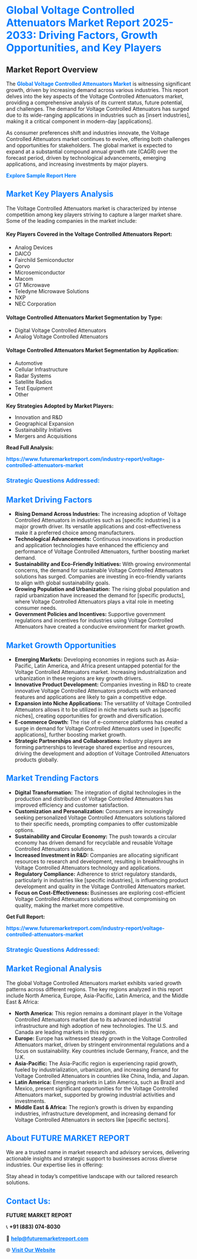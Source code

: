 <h1 style="color: #007BFF;">Global Voltage Controlled Attenuators Market Report 2025-2033: Driving Factors, Growth Opportunities, and Key Players</h1>

<section id="overview">
<h2>Market Report Overview</h2>
<p>The <a href="https://www.futuremarketreport.com/industry-report/voltage-controlled-attenuators-market" style="color: #007BFF; text-decoration: none;"><strong>Global Voltage Controlled Attenuators Market</strong></a> is witnessing significant growth, driven by increasing demand across various industries. This report delves into the key aspects of the Voltage Controlled Attenuators market, providing a comprehensive analysis of its current status, future potential, and challenges. The demand for Voltage Controlled Attenuators has surged due to its wide-ranging applications in industries such as [insert industries], making it a critical component in modern-day [applications].</p>
<p>As consumer preferences shift and industries innovate, the Voltage Controlled Attenuators market continues to evolve, offering both challenges and opportunities for stakeholders. The global market is expected to expand at a substantial compound annual growth rate (CAGR) over the forecast period, driven by technological advancements, emerging applications, and increasing investments by major players.</p>
</section>

<section id="overview">
<p><a href="https://www.futuremarketreport.com/request-sample/reportId=75181" style="color: #007BFF; text-decoration: none;"><strong>Explore Sample Report Here</strong></a></p>
</section>

<section id="key-players">
<h2 style="color: #007BFF;">Market Key Players Analysis</h2>
<p>The Voltage Controlled Attenuators market is characterized by intense competition among key players striving to capture a larger market share. Some of the leading companies in the market include:</p>
<h4>Key Players Covered in the Voltage Controlled Attenuators Report:</h4>
<ul><li>Analog Devices</li><li>DAICO</li><li>Fairchild Semiconductor</li><li>Qorvo</li><li>Microsemiconductor</li><li>Macom</li><li>GT Microwave</li><li>Teledyne Microwave Solutions</li><li>NXP</li><li>NEC Corporation</li></ul>
<h4>Voltage Controlled Attenuators Market Segmentation by Type:</h4>
<ul><li>Digital Voltage Controlled Attenuators</li><li>Analog Voltage Controlled Attenuators</li></ul>

<h4>Voltage Controlled Attenuators Market Segmentation by Application:</h4>
<ul><li>Automotive</li><li>Cellular Infrastructure</li><li>Radar Systems</li><li>Satellite Radios</li><li>Test Equipment</li><li>Other</li></ul>
<p><strong>Key Strategies Adopted by Market Players:</strong></p>
<ul>
<li>Innovation and R&D</li>
<li>Geographical Expansion</li>
<li>Sustainability Initiatives</li>
<li>Mergers and Acquisitions</li>
</ul>
</section>

<section>
<p><strong>Read Full Analysis: </strong></p><a href="https://www.futuremarketreport.com/industry-report/voltage-controlled-attenuators-market" style="color: #007BFF; text-decoration: none;"><strong>https://www.futuremarketreport.com/industry-report/voltage-controlled-attenuators-market</strong></a>
<h3 style="color: #007BFF;">Strategic Questions Addressed:</h3>
</section>

<section id="driving-factors">
<h2 style="color: #007BFF;">Market Driving Factors</h2>
<ul>
<li><strong>Rising Demand Across Industries:</strong> The increasing adoption of Voltage Controlled Attenuators in industries such as [specific industries] is a major growth driver. Its versatile applications and cost-effectiveness make it a preferred choice among manufacturers.</li>
<li><strong>Technological Advancements:</strong> Continuous innovations in production and application technologies have enhanced the efficiency and performance of Voltage Controlled Attenuators, further boosting market demand.</li>
<li><strong>Sustainability and Eco-Friendly Initiatives:</strong> With growing environmental concerns, the demand for sustainable Voltage Controlled Attenuators solutions has surged. Companies are investing in eco-friendly variants to align with global sustainability goals.</li>
<li><strong>Growing Population and Urbanization:</strong> The rising global population and rapid urbanization have increased the demand for [specific products], where Voltage Controlled Attenuators plays a vital role in meeting consumer needs.</li>
<li><strong>Government Policies and Incentives:</strong> Supportive government regulations and incentives for industries using Voltage Controlled Attenuators have created a conducive environment for market growth.</li>
</ul>
</section>

<section id="growth-opportunities">
<h2 style="color: #007BFF;">Market Growth Opportunities</h2>
<ul>
<li><strong>Emerging Markets:</strong> Developing economies in regions such as Asia-Pacific, Latin America, and Africa present untapped potential for the Voltage Controlled Attenuators market. Increasing industrialization and urbanization in these regions are key growth drivers.</li>
<li><strong>Innovative Product Development:</strong> Companies investing in R&D to create innovative Voltage Controlled Attenuators products with enhanced features and applications are likely to gain a competitive edge.</li>
<li><strong>Expansion into Niche Applications:</strong> The versatility of Voltage Controlled Attenuators allows it to be utilized in niche markets such as [specific niches], creating opportunities for growth and diversification.</li>
<li><strong>E-commerce Growth:</strong> The rise of e-commerce platforms has created a surge in demand for Voltage Controlled Attenuators used in [specific applications], further boosting market growth.</li>
<li><strong>Strategic Partnerships and Collaborations:</strong> Industry players are forming partnerships to leverage shared expertise and resources, driving the development and adoption of Voltage Controlled Attenuators products globally.</li>
</ul>
</section>

<section id="trending-factors">
<h2 style="color: #007BFF;">Market Trending Factors</h2>
<ul>
<li><strong>Digital Transformation:</strong> The integration of digital technologies in the production and distribution of Voltage Controlled Attenuators has improved efficiency and customer satisfaction.</li>
<li><strong>Customization and Personalization:</strong> Consumers are increasingly seeking personalized Voltage Controlled Attenuators solutions tailored to their specific needs, prompting companies to offer customizable options.</li>
<li><strong>Sustainability and Circular Economy:</strong> The push towards a circular economy has driven demand for recyclable and reusable Voltage Controlled Attenuators solutions.</li>
<li><strong>Increased Investment in R&D:</strong> Companies are allocating significant resources to research and development, resulting in breakthroughs in Voltage Controlled Attenuators technology and applications.</li>
<li><strong>Regulatory Compliance:</strong> Adherence to strict regulatory standards, particularly in industries like [specific industries], is influencing product development and quality in the Voltage Controlled Attenuators market.</li>
<li><strong>Focus on Cost-Effectiveness:</strong> Businesses are exploring cost-efficient Voltage Controlled Attenuators solutions without compromising on quality, making the market more competitive.</li>
</ul>
</section>

<section>
<p><strong>Get Full Report: </strong></p><a href="https://www.futuremarketreport.com/industry-report/voltage-controlled-attenuators-market" style="color: #007BFF; text-decoration: none;"><strong>https://www.futuremarketreport.com/industry-report/voltage-controlled-attenuators-market</strong></a>
<h3 style="color: #007BFF;">Strategic Questions Addressed:</h3>
</section>


<section id="regional-analysis">
<h2 style="color: #007BFF;">Market Regional Analysis</h2>
<p>The global Voltage Controlled Attenuators market exhibits varied growth patterns across different regions. The key regions analyzed in this report include North America, Europe, Asia-Pacific, Latin America, and the Middle East & Africa:</p>
<ul>
<li><strong>North America:</strong> This region remains a dominant player in the Voltage Controlled Attenuators market due to its advanced industrial infrastructure and high adoption of new technologies. The U.S. and Canada are leading markets in this region.</li>
<li><strong>Europe:</strong> Europe has witnessed steady growth in the Voltage Controlled Attenuators market, driven by stringent environmental regulations and a focus on sustainability. Key countries include Germany, France, and the U.K.</li>
<li><strong>Asia-Pacific:</strong> The Asia-Pacific region is experiencing rapid growth, fueled by industrialization, urbanization, and increasing demand for Voltage Controlled Attenuators in countries like China, India, and Japan.</li>
<li><strong>Latin America:</strong> Emerging markets in Latin America, such as Brazil and Mexico, present significant opportunities for the Voltage Controlled Attenuators market, supported by growing industrial activities and investments.</li>
<li><strong>Middle East & Africa:</strong> The region’s growth is driven by expanding industries, infrastructure development, and increasing demand for Voltage Controlled Attenuators in sectors like [specific sectors].</li>
</ul>
</section>

<footer>
<h2 style="color: #007BFF;">About FUTURE MARKET REPORT</h2>
<p>We are a trusted name in market research and advisory services, delivering actionable insights and strategic support to businesses across diverse industries. Our expertise lies in offering:</p>

<p>Stay ahead in today’s competitive landscape with our tailored research solutions.</p>

<h2 style="color: #007BFF;">Contact Us:</h2>
<p><strong>FUTURE MARKET REPORT</strong></p>
<p>📞 <strong>+91 (883) 074-8030</strong></p>
<p>📧 <strong><a href="mailto:help@futuremarketreport.com" style="color: #007BFF;">help@futuremarketreport.com</a></strong></p>
<p>🌐 <strong><a href="https://www.futuremarketreport.com/" style="color: #007BFF;">Visit Our Website</a></strong></p>
</footer>